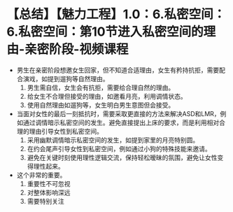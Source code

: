 # 【总结】【魅力工程】1.0：6.私密空间：6.私密空间：第10节进入私密空间的理由-亲密阶段-视频课程

-   男生在亲密阶段想邀女生回家，但不知道合适理由，女生有矜持抗拒，需要配合演戏，如提到遛狗等自然理由。
    1.  男生需自信，女生会有抗拒，需要给合理自然的理由。
    2.  给女生不合理但接受的理由，如邀看月亮，利用调情状态。
    3.  使用自然理由如遛狗等，女生明白男生意图但会接受。
-   当面对女性的最后一刻抵抗时，需要采取更直接的方法来解决ASD和LMR，例如通过调情暗示私密空间的发生。避免直接提出上床的要求，而是利用相对合理的理由引导女性到私密空间。
    1.  采用幽默调情暗示私密空间的发生，如提到家里的月亮特别圆。
    2.  在约会尾声引导女性到私密空间，例如通过小狗的特殊技能来邀请。
    3.  避免在关键时刻使用理性逻辑交流，保持轻松暧昧的氛围，避免让女性变得理性起来。
-   这个非常的重要。
    1.  重要性不可忽视
    2.  对整体影响深远
    3.  需要特别关注
